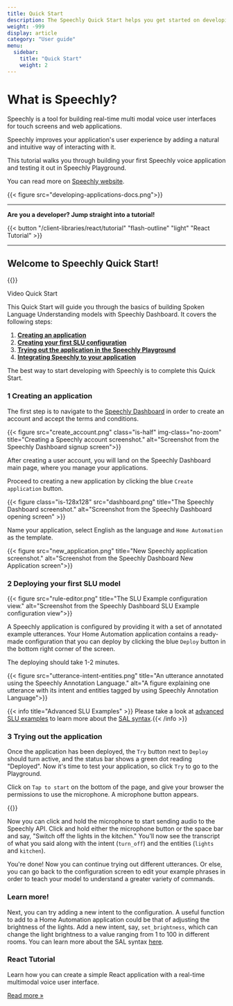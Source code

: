 ```yaml
---
title: Quick Start
description: The Speechly Quick Start helps you get started on developing with Speechly. 
weight: -999
display: article
category: "User guide"
menu:
  sidebar:
    title: "Quick Start"
    weight: 2
---
```


# What is Speechly?

Speechly is a tool for building real-time multi modal voice user interfaces for touch screens and web applications. 

Speechly improves your application's user experience by adding a natural and intuitive way of interacting with it.

This tutorial walks you through building your first Speechly voice application and testing it out in Speechly Playground. 

You can read more on [Speechly website](https://www.speechly.com/).

{{< figure src="developing-applications-docs.png">}}

--- 
**Are you a developer? Jump straight into a tutorial!**

{{< button "/client-libraries/react/tutorial" "flash-outline" "light" "React Tutorial" >}}

--- 

## Welcome to Speechly Quick Start!

{{<youtube PVYEMqnykro>}}

Video Quick Start

This Quick Start will guide you through the basics of building Spoken Language Understanding models with Speechly Dashboard. It covers the following steps:

1. **[Creating an application](#1-creating-an-application)**
2. **[Creating your first SLU configuration](#2-deploying-your-first-slu-model)**
3. **[Trying out the application in the Speechly Playground](#3-trying-out-the-application)**
4. **[Integrating Speechly to your application](#learn-more)**

The best way to start developing with Speechly is to complete this Quick Start.

### 1 Creating an application

The first step is to navigate to the [Speechly Dashboard](https://www.speechly.com/dashboard/) in order to create an account and accept the terms and conditions. 

{{< figure src="create_account.png" class="is-half" img-class="no-zoom" title="Creating a Speechly account screenshot." alt="Screenshot from the Speechly Dashboard signup screen">}}

After creating a user account, you will land on the Speechly Dashboard main page, where you manage your applications.

Proceed to creating a new application by clicking the blue `Create application` button. 

{{< figure class="is-128x128" src="dashboard.png" title="The Speechly Dashboard screenshot." alt="Screenshot from the Speechly Dashboard opening screen" >}} 

Name your application, select English as the language and `Home Automation` as the template.

{{< figure src="new_application.png" title="New Speechly application screenshot." alt="Screenshot from the Speechly Dashboard New Application screen">}}

### 2 Deploying your first SLU model

{{< figure src="rule-editor.png" title="The SLU Example configuration view." alt="Screenshot from the Speechly Dashboard SLU Example configuration view">}}

A Speechly application is configured by providing it with a set of annotated example utterances. Your Home Automation application contains a ready-made configuration that you can deploy by clicking the blue `Deploy` button in the bottom right corner of the screen. 

The deploying should take 1-2 minutes. 

{{< figure src="utterance-intent-entities.png" title="An utterance annotated using the Speechly Annotation Language." alt="A figure explaining one utterance with its intent and entities tagged by using Speechly Annotation Language">}}

{{< info title="Advanced SLU Examples" >}} Please take a look at [advanced SLU examples](https://www.speechly.com/docs/slu-examples/editing-slu-examples/#advanced-syntax-features) to learn more about the [SAL syntax](/slu-examples/editing-slu-examples/).{{< /info >}}

### 3 Trying out the application

Once the application has been deployed, the `Try` button next to `Deploy` should turn active, and the status bar shows a green dot reading "Deployed". Now it's time to test your application, so click `Try` to go to the Playground.

Click on `Tap to start` on the bottom of the page, and give your browser the permissions to use the microphone. A microphone button appears.

{{<videoloop src="permissions-in-playground.webm" >}}

Now you can click and hold the microphone to start sending audio to the Speechly API. Click and hold either the microphone button or the space bar and say, "Switch off the lights in the kitchen." You'll now see the transcript of what you said along with the intent (`turn_off`) and the entities (`lights` and `kitchen`).

You're done! Now you can continue trying out different utterances. Or else, you can go back to the configuration screen to edit your example phrases in order to teach your model to understand a greater variety of commands. 

### Learn more!

Next, you can try adding a new intent to the configuration. A useful function to add to a Home Automation application could be that of adjusting the brightness of the lights. Add a new intent, say, `set_brightness`, which can change the light brightness to a value ranging from 1 to 100 in different rooms. You can learn more about the SAL syntax [here](/slu-examples/editing-slu-examples/).

### React Tutorial 

Learn how you can create a simple React application with a real-time multimodal voice user interface.

[Read more &raquo;](/client-libraries/react-client/)

